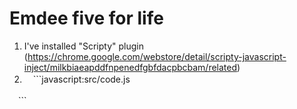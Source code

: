 # Emdee five for life #
1. I've installed "Scripty" plugin (https://chrome.google.com/webstore/detail/scripty-javascript-inject/milkbiaeapddfnpenedfgbfdacpbcbam/related)
2. 　\```javascript:src/code.js
 
　\```
